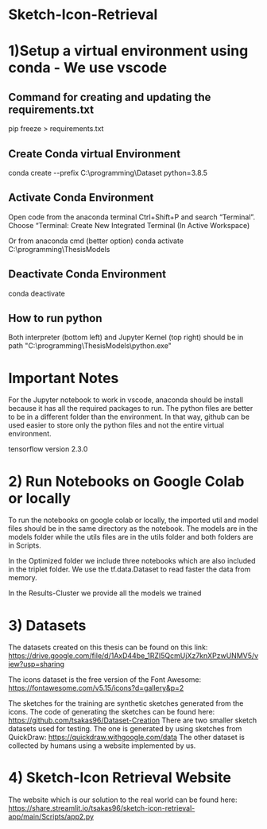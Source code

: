 # Sketch-Icon-Retrieval

# 1)Setup a virtual environment using conda - We use vscode
## Command for creating and updating the requirements.txt
pip freeze > requirements.txt

## Create Conda virtual Environment
conda create --prefix C:\programming\Dataset python=3.8.5

## Activate Conda Environment
Open code from the anaconda terminal
Ctrl+Shift+P and search “Terminal”.
Choose “Terminal: Create New Integrated Terminal (In Active Workspace)

Or from anaconda cmd (better option)
conda activate C:\programming\ThesisModels

## Deactivate Conda Environment
conda deactivate

## How to run python
Both interpreter (bottom left) and Jupyter Kernel (top right) should be in path "C:\programming\ThesisModels\python.exe"

# Important Notes
For the Jupyter notebook to work in vscode, anaconda should be install because it has all the required
packages to run.
The python files are better to be in a different folder than the environment. In that way, github can be used easier to store only the python files and not the entire virtual environment.

tensorflow version 2.3.0

# 2) Run Notebooks on Google Colab or locally
To run the notebooks on google colab or locally, the imported util and model files should be in the same directory as the notebook.
The models are in the models folder while the utils files are in the utils folder and both folders are in Scripts.

In the Optimized folder we include three notebooks which are also included in the triplet folder. We use the tf.data.Dataset to read faster the data from memory.

In the Results-Cluster we provide all the models we trained

# 3) Datasets
The datasets created on this thesis can be found on this link: https://drive.google.com/file/d/1AxD44be_1RZI5QcmUjXz7knXPzwUNMV5/view?usp=sharing

The icons dataset is the free version of the Font Awesome: https://fontawesome.com/v5.15/icons?d=gallery&p=2

The sketches for the training are synthetic sketches generated from the icons. The code of generating the sketches can be found here: https://github.com/tsakas96/Dataset-Creation
There are two smaller sketch datasets used for testing. The one is generated by using sketches from QuickDraw: https://quickdraw.withgoogle.com/data
The other dataset is collected by humans using a website implemented by us.

# 4) Sketch-Icon Retrieval Website
The website which is our solution to the real world can be found here: https://share.streamlit.io/tsakas96/sketch-icon-retrieval-app/main/Scripts/app2.py
